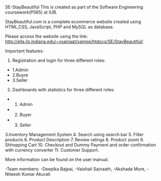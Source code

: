  SE-StayBeautiful
 This is created as part of the Software Engineering coursework(P565) at IUB.
 
 StayBeautiful.com is a complete ecommerce website created using HTML,CSS, JavaScript, PHP and MySQL as database.

 Please access the website using the link:
 http://ella.ils.indiana.edu/~vsainaat/xampp/htdocs/SE/StayBeautiful/
 
  
 Important features:
 1. Registration and login for three different roles:
 -    1.Admin
 -    2.Buyre
 -    3.Seller
 2. Dashboards with statistics for three different roles:
 -    1. Admin
 -    2. Buyer
 -    3. Seller
    
 3.Inventory Management System
 4. Search using search bar
 5. Filter products
 6. Product Description
 7. Review ratings
 8. Product zoom
 9. Shhopping Cart 
 10. Checkout and Dummy Payment and order confirmation with currency converter
 11. Customer Support.
 
 More information can be found on the user manual.

 -Team members:
 -Deepika Bajpai,
 -Vaishali Sainaath,
 -Akshada More,
 -Niteesh Kumar Akurati
